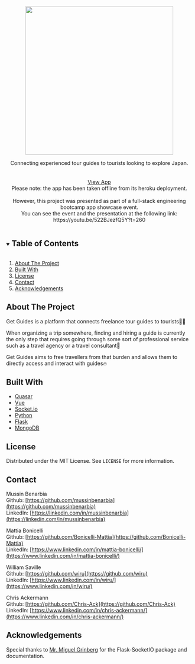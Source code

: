 <br />
<p align="center">
  <img width="400" src="https://i.imgur.com/kwdBNhd.png">

  <p align="center">
    Connecting experienced tour guides to tourists looking to explore Japan.
    <br />
    <br />
    <br />
    <a href="https://getguides.herokuapp.com/">View App</a>
    <br />
    Please note: the app has been taken offline from its heroku deployment.
    <br />
    <br />
    However, this project was presented as part of a full-stack engineering bootcamp app showcase event. 
    <br />
    You can see the event and the presentation at the following link: https://youtu.be/522BJezfQ5Y?t=260
  </p>
</p>

<!-- TABLE OF CONTENTS -->
<details open="open">
  <summary><h2 style="display: inline-block">Table of Contents</h2></summary>
  <ol>
    <li><a href="#about-the-project">About The Project</a></li>
    <li><a href="#built-with">Built With</a></li>
    <li><a href="#license">License</a></li>
    <li><a href="#contact">Contact</a></li>
    <li><a href="#acknowledgements">Acknowledgements</a></li>
  </ol>
</details>

<!-- ABOUT THE PROJECT -->

## About The Project

Get Guides is a platform that connects freelance tour guides to tourists🏃‍♂️

When organizing a trip somewhere, finding and hiring a guide is currently the only step that requires going through some sort of professional service such as a travel agency or a travel consultant🙅

Get Guides aims to free travellers from that burden and allows them to directly access and interact with guides🔥

## Built With

- [Quasar](https://quasar.dev/)
- [Vue](https://vuejs.org/)
- [Socket.io](https://socket.io/)
- [Python](https://www.python.org)
- [Flask](https://flask.palletsprojects.com/en/2.0.x/)
- [MongoDB](https://www.mongodb.com)

## License

Distributed under the MIT License. See `LICENSE` for more information.

<!-- CONTACT -->

## Contact

Mussin Benarbia
<br />
Github: [https://github.com/mussinbenarbia](https://github.com/mussinbenarbia)
<br />
LinkedIn: [https://linkedin.com/in/mussinbenarbia](https://linkedin.com/in/mussinbenarbia)

Mattia Bonicelli
<br />
Github: [https://github.com/Bonicelli-Mattia](https://github.com/Bonicelli-Mattia)
<br />
LinkedIn: [https://www.linkedin.com/in/mattia-bonicelli/](https://www.linkedin.com/in/mattia-bonicelli/)

William Saville
<br />
Github: [https://github.com/wiru](https://github.com/wiru)
<br />
LinkedIn: [https://www.linkedin.com/in/wiru/](https://www.linkedin.com/in/wiru/)

Chris Ackermann
<br />
Github: [https://github.com/Chris-Ack](https://github.com/Chris-Ack)
<br />
LinkedIn: [https://www.linkedin.com/in/chris-ackermann/](https://www.linkedin.com/in/chris-ackermann/)

<!-- ACKNOWLEDGEMENTS -->

## Acknowledgements

Special thanks to [Mr. Miguel Grinberg](https://blog.miguelgrinberg.com/) for the Flask-SocketIO package and documentation.
